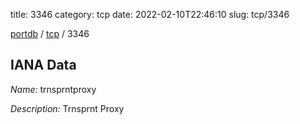 title: 3346
category: tcp
date: 2022-02-10T22:46:10
slug: tcp/3346

[portdb](/) / [tcp](/category/tcp.html) / 3346


## IANA Data

_Name:_ trnsprntproxy

_Description:_ Trnsprnt Proxy

